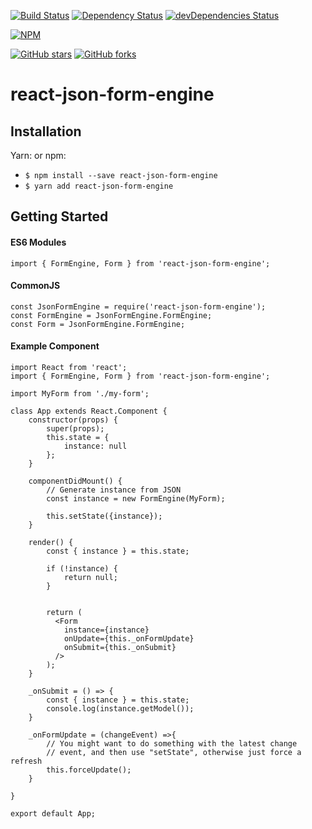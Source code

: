 [![Build Status](https://travis-ci.org/mikechabot/react-form-engine.svg?branch=master)](https://travis-ci.org/mikechabot/react-form-engine)
[![Dependency Status](https://david-dm.org/mikechabot/react-json-form-engine.svg)](https://david-dm.org/mikechabot/react-json-form-engine)
[![devDependencies Status](https://david-dm.org/mikechabot/react-json-form-engine/dev-status.svg)](https://david-dm.org/mikechabot/react-json-form-engine?type=dev)

[![NPM](https://nodei.co/npm/react-json-form-engine.png)](https://nodei.co/npm/react-json-form-engine/)

[![GitHub stars](https://img.shields.io/github/stars/mikechabot/react-json-form-engine.svg?style=social&label=Star)](https://github.com/mikechabot/react-json-form-engine)
[![GitHub forks](https://img.shields.io/github/forks/mikechabot/react-json-form-engine.svg?style=social&label=Fork)](https://github.com/mikechabot/react-json-form-engine)

# react-json-form-engine

## Installation
Yarn: or npm:

* `$ npm install --save react-json-form-engine`
* `$ yarn add react-json-form-engine`

## Getting Started

#### ES6 Modules

    import { FormEngine, Form } from 'react-json-form-engine';
    
#### CommonJS

    const JsonFormEngine = require('react-json-form-engine');
    const FormEngine = JsonFormEngine.FormEngine;
    const Form = JsonFormEngine.FormEngine;

#### Example Component

    import React from 'react';
    import { FormEngine, Form } from 'react-json-form-engine';

    import MyForm from './my-form';

    class App extends React.Component {
        constructor(props) {
            super(props);
            this.state = {
                instance: null
            };
        }

        componentDidMount() {
            // Generate instance from JSON
            const instance = new FormEngine(MyForm);
            
            this.setState({instance});
        }

        render() {
            const { instance } = this.state;

            if (!instance) {
                return null;
            }


            return (
              <Form
                instance={instance}
                onUpdate={this._onFormUpdate}
                onSubmit={this._onSubmit}
              />
            );
        }

        _onSubmit = () => {
            const { instance } = this.state;
            console.log(instance.getModel());
        }

        _onFormUpdate = (changeEvent) =>{
            // You might want to do something with the latest change
            // event, and then use "setState", otherwise just force a refresh
            this.forceUpdate();
        }

    }

    export default App;
